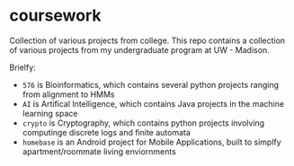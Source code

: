 # coursework
Collection of various projects from college.
This repo contains a collection of various projects from my undergraduate program at UW - Madison.

Brielfy:
- `576` is Bioinformatics, which contains several python projects ranging from alignment to HMMs
- `AI` is Artifical Intelligence, which contains Java projects in the machine learning space
- `crypto` is Cryptography, which contains python projects involving computinge discrete logs and finite automata
- `homebase` is an Android project for Mobile Applications, built to simplfy apartment/roommate living enviornments
